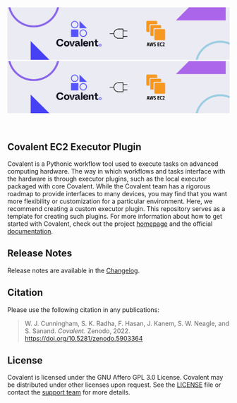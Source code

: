 &nbsp;

<div align="center">

![covalent-ec2-plugin logo](https://github.com/AgnostiqHQ/covalent-ec2-plugin/blob/base-setup/AWS%20EC2.jpg#gh-dark-mode-only)
![covalent-ec2-plugin logo](https://github.com/AgnostiqHQ/covalent-ec2-plugin/blob/base-setup/AWS%20EC2.jpg#gh-light-mode-only)

&nbsp;

</div>

## Covalent EC2 Executor Plugin

Covalent is a Pythonic workflow tool used to execute tasks on advanced computing hardware. The way in which workflows and tasks interface with the hardware is through executor plugins, such as the local executor packaged with core Covalent. While the Covalent team has a rigorous roadmap to provide interfaces to many devices, you may find that you want more flexibility or customization for a particular environment. Here, we recommend creating a custom executor plugin. This repository serves as a template for creating such plugins.  For more information about how to get started with Covalent, check out the project [homepage](https://github.com/AgnostiqHQ/covalent) and the official [documentation](https://covalent.readthedocs.io/en/latest/).

## Release Notes

Release notes are available in the [Changelog](https://github.com/AgnostiqHQ/covalent-executor-template/blob/main/CHANGELOG.md).

## Citation

Please use the following citation in any publications:

> W. J. Cunningham, S. K. Radha, F. Hasan, J. Kanem, S. W. Neagle, and S. Sanand.
> *Covalent.* Zenodo, 2022. https://doi.org/10.5281/zenodo.5903364

## License

Covalent is licensed under the GNU Affero GPL 3.0 License. Covalent may be distributed under other licenses upon request. See the [LICENSE](https://github.com/AgnostiqHQ/covalent-executor-template/blob/main/LICENSE) file or contact the [support team](mailto:support@agnostiq.ai) for more details.
